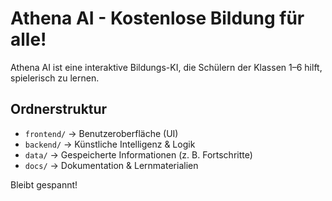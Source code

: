 # Athena AI - Kostenlose Bildung für alle!

Athena AI ist eine interaktive Bildungs-KI, die Schülern der Klassen 1–6 hilft, spielerisch zu lernen.  

## Ordnerstruktur
- `frontend/` → Benutzeroberfläche (UI)
- `backend/` → Künstliche Intelligenz & Logik
- `data/` → Gespeicherte Informationen (z. B. Fortschritte)
- `docs/` → Dokumentation & Lernmaterialien

Bleibt gespannt! 

